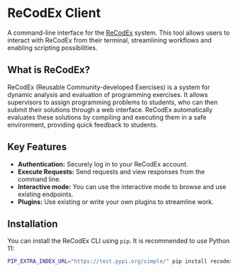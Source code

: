 # ReCodEx Client

A command-line interface for the [ReCodEx](https://recodex.mff.cuni.cz/) system. This tool allows users to interact with ReCodEx from their terminal, streamlining workflows and enabling scripting possibilities.

## What is ReCodEx?

ReCodEx (Reusable Community-developed Exercises) is a system for dynamic analysis and evaluation of programming exercises. It allows supervisors to assign programming problems to students, who can then submit their solutions through a web interface. ReCodEx automatically evaluates these solutions by compiling and executing them in a safe environment, providing quick feedback to students.

## Key Features

* **Authentication:** Securely log in to your ReCodEx account.
* **Execute Requests:** Send requests and view responses from the command line.
* **Interactive mode:** You can use the interactive mode to browse and use existing endpoints.
* **Plugins:** Use existing or write your own plugins to streamline work.

## Installation

You can install the ReCodEx CLI using `pip`. It is recommended to use Python 11:

```bash
PIP_EXTRA_INDEX_URL="https://test.pypi.org/simple/" pip install recodex_cli_eceltov
```
